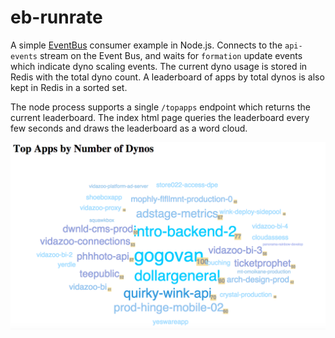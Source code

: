 # eb-runrate

A simple [EventBus](https://github.com/heroku/eventbus) consumer example in Node.js.
Connects to the `api-events` stream on the Event Bus, and waits for `formation`
update events which indicate dyno scaling events. The current dyno usage is stored
in Redis with the total dyno count. A leaderboard of apps by total dynos is also
kept in Redis in a sorted set. 

The node process supports a single `/topapps` endpoint which returns the current
leaderboard. The index html page queries the leaderboard every few seconds
and draws the leaderboard as a word cloud.

![Screenshot](/static/screenshot.png)


